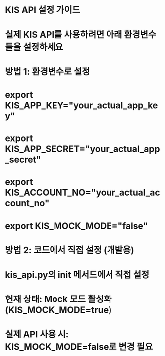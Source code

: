 # KIS API 설정 가이드
# 실제 KIS API를 사용하려면 아래 환경변수들을 설정하세요

# 방법 1: 환경변수로 설정
# export KIS_APP_KEY="your_actual_app_key"
# export KIS_APP_SECRET="your_actual_app_secret"
# export KIS_ACCOUNT_NO="your_actual_account_no"
# export KIS_MOCK_MODE="false"

# 방법 2: 코드에서 직접 설정 (개발용)
# kis_api.py의 __init__ 메서드에서 직접 설정

# 현재 상태: Mock 모드 활성화 (KIS_MOCK_MODE=true)
# 실제 API 사용 시: KIS_MOCK_MODE=false로 변경 필요

